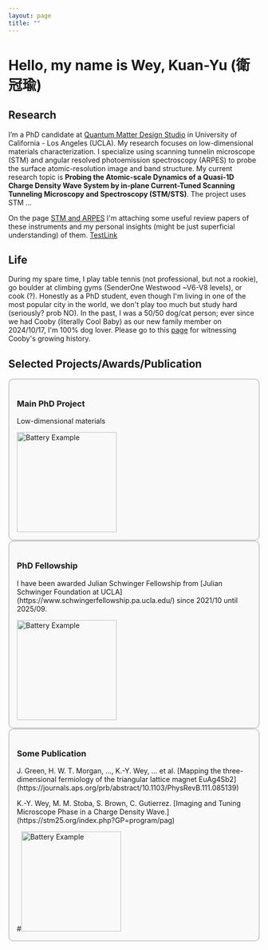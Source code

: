 ```yaml
---
layout: page 
title: ""  
---
```


# Hello, my name is Wey, Kuan-Yu (衛冠瑜)
  
## Research

I’m a PhD candidate at [Quantum Matter Design Studio](https://sites.google.com/g.ucla.edu/quantum/) in University of California - Los Angeles (UCLA). 
My research focuses on low-dimensional materials characterization. I specialize using scanning tunnelin microscope (STM) and angular resolved photoemission spectroscopy (ARPES) to probe the surface atomic-resolution image and band structure. My current research topic is **Probing the Atomic-scale Dynamics of a Quasi-1D Charge Density Wave System by in-plane Current-Tuned Scanning Tunneling Microscopy and Spectroscopy (STM/STS)**. The project uses STM ... 

On the page [STM and ARPES](https://kywey.github.io/Instrument_intro/) I'm attaching some useful review papers of these instruments and my personal insights (might be just superficial understanding) of them.
[TestLink](Instrument_intro.md)

## Life
During my spare time, I play table tennis (not professional, but not a rookie), go boulder at climbing gyms (SenderOne Westwood ~V6-V8 levels), or cook (?). Honestly as a PhD student, even though I'm living in one of the most popular city in the world, we don't play too much but study hard (seriously? prob NO). In the past, I was a 50/50 dog/cat person; ever since we had Cooby (literally Cool Baby) as our new family member on 2024/10/17, I'm 100% dog lover. Please go to this [page]() for witnessing Cooby's growing history.

## Selected Projects/Awards/Publication
<div style="border: 2px solid #ccc; border-radius: 10px; padding: 15px; background-color: #f9f9f9;">
  <h3>Main PhD Project</h3>
  <p>Low-dimensional materials</p>
  <img src="images/battery.png" alt="Battery Example" width="200">
</div>

<div style="border: 2px solid #ccc; border-radius: 10px; padding: 15px; background-color: #f9f9f9;">
  <h3>PhD Fellowship</h3>
  <p>I have been awarded Julian Schwinger Fellowship from [Julian Schwinger Foundation at UCLA](https://www.schwingerfellowship.pa.ucla.edu/) since 2021/10 until 2025/09. </p>
  <img src="images/battery.png" alt="Battery Example" width="200">
</div>

<div style="border: 2px solid #ccc; border-radius: 10px; padding: 15px; background-color: #f9f9f9;">
  <h3>Some Publication</h3>
  <p>J. Green, H. W. T. Morgan, ..., K.-Y. Wey, ... et al. [Mapping the three-dimensional fermiology of the triangular lattice magnet EuAg4⁢Sb2] (https://journals.aps.org/prb/abstract/10.1103/PhysRevB.111.085139)</p>
  <p>K.-Y. Wey, M. M. Stoba, S. Brown, C. Gutierrez. [Imaging and Tuning Microscope Phase in a Charge Density Wave.] (https://stm25.org/index.php?GP=program/pag)</p>
  #<img src="images/battery.png" alt="Battery Example" width="200">
</div>
